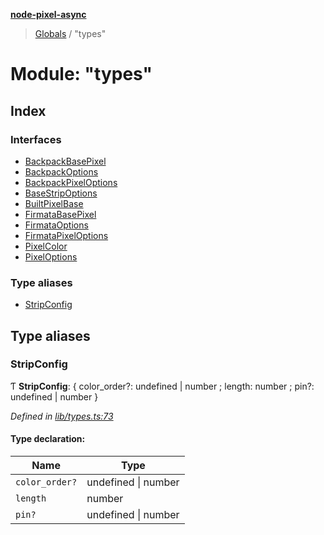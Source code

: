 **[node-pixel-async](../README.md)**

> [Globals](../globals.md) / "types"

# Module: "types"

## Index

### Interfaces

* [BackpackBasePixel](../interfaces/_types_.backpackbasepixel.md)
* [BackpackOptions](../interfaces/_types_.backpackoptions.md)
* [BackpackPixelOptions](../interfaces/_types_.backpackpixeloptions.md)
* [BaseStripOptions](../interfaces/_types_.basestripoptions.md)
* [BuiltPixelBase](../interfaces/_types_.builtpixelbase.md)
* [FirmataBasePixel](../interfaces/_types_.firmatabasepixel.md)
* [FirmataOptions](../interfaces/_types_.firmataoptions.md)
* [FirmataPixelOptions](../interfaces/_types_.firmatapixeloptions.md)
* [PixelColor](../interfaces/_types_.pixelcolor.md)
* [PixelOptions](../interfaces/_types_.pixeloptions.md)

### Type aliases

* [StripConfig](_types_.md#stripconfig)

## Type aliases

### StripConfig

Ƭ  **StripConfig**: { color_order?: undefined \| number ; length: number ; pin?: undefined \| number  }

*Defined in [lib/types.ts:73](https://github.com/hweeks/node-pixel-async/blob/c6b1f13/lib/types.ts#L73)*

#### Type declaration:

Name | Type |
------ | ------ |
`color_order?` | undefined \| number |
`length` | number |
`pin?` | undefined \| number |
